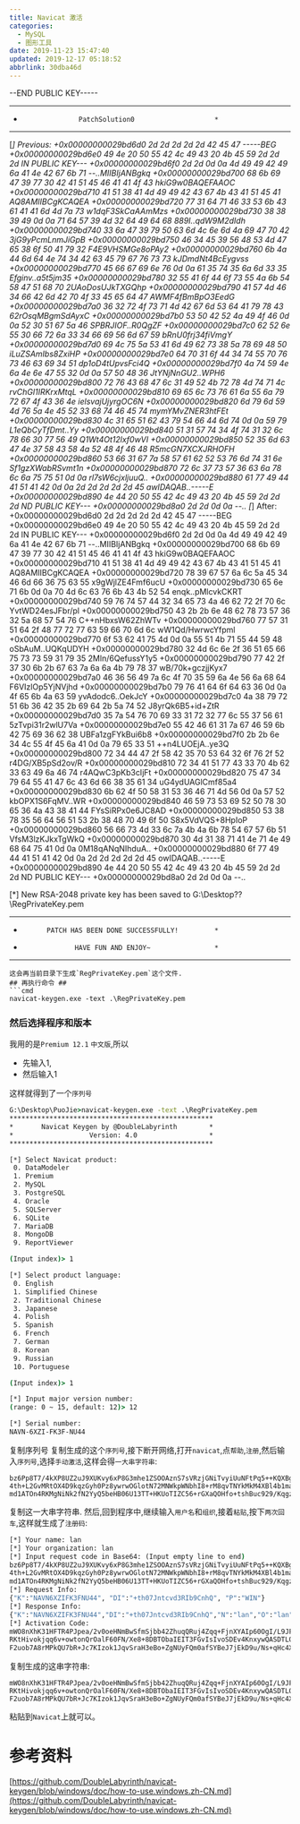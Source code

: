 ```yaml
---
title: Navicat 激活
categories: 
  - MySQL
  - 图形工具
date: 2019-11-23 15:47:40
updated: 2019-12-17 05:18:52
abbrlink: 30dba46d
---
```

<div id='my_toc'></div>
<style>.header_1{margin-left: 1em;}.header_2{margin-left: 2em;}.header_3{margin-left: 3em;}.header_4{margin-left: 4em;}.header_5{margin-left: 5em;}.header_6{margin-left: 6em;}</style>
<!--more-->
<script>if (navigator.platform.search('arm')==-1){document.getElementById('my_toc').style.display = 'none';}var e,p = document.getElementsByTagName('p');while (p.length>0) {e = p[0];e.parentElement.removeChild(e);}</script>

<!--end-->
--END PUBLIC KEY-----

*******************************************************
*                   PatchSolution0                    *
*******************************************************
[*] Previous:
+0x00000000029bd6d0                          2d 2d 2d 2d 2d 42 45 47          -----BEG
+0x00000000029bd6e0  49 4e 20 50 55 42 4c 49 43 20 4b 45 59 2d 2d 2d  IN PUBLIC KEY---
+0x00000000029bd6f0  2d 2d 0d 0a 4d 49 49 42 49 6a 41 4e 42 67 6b 71  --..MIIBIjANBgkq
+0x00000000029bd700  68 6b 69 47 39 77 30 42 41 51 45 46 41 41 4f 43  hkiG9w0BAQEFAAOC
+0x00000000029bd710  41 51 38 41 4d 49 49 42 43 67 4b 43 41 51 45 41  AQ8AMIIBCgKCAQEA
+0x00000000029bd720  77 31 64 71 46 33 53 6b 43 61 41 41 6d 4d 7a 73  w1dqF3SkCaAAmMzs
+0x00000000029bd730  38 38 39 49 0d 0a 71 64 57 39 4d 32 64 49 64 68  889I..qdW9M2dIdh
+0x00000000029bd740  33 6a 47 39 79 50 63 6d 4c 6e 6d 4a 69 47 70 42  3jG9yPcmLnmJiGpB
+0x00000000029bd750  46 34 45 39 56 48 53 4d 47 65 38 6f 50 41 79 32  F4E9VHSMGe8oPAy2
+0x00000000029bd760  6b 4a 44 6d 64 4e 74 34 42 63 45 79 67 76 73 73  kJDmdNt4BcEygvss
+0x00000000029bd770  45 66 67 69 6e 76 0d 0a 61 35 74 35 6a 6d 33 35  Efginv..a5t5jm35
+0x00000000029bd780  32 55 41 6f 44 6f 73 55 4a 6b 54 58 47 51 68 70  2UAoDosUJkTXGQhp
+0x00000000029bd790  41 57 4d 46 34 66 42 6d 42 70 4f 33 45 65 64 47  AWMF4fBmBpO3EedG
+0x00000000029bd7a0  36 32 72 4f 73 71 4d 42 67 6d 53 64 41 79 78 43  62rOsqMBgmSdAyxC
+0x00000000029bd7b0  53 50 42 52 4a 49 4f 46 0d 0a 52 30 51 67 5a 46  SPBRJIOF..R0QgZF
+0x00000000029bd7c0  62 52 6e 55 30 66 72 6a 33 34 66 69 56 6d 67 59  bRnU0frj34fiVmgY
+0x00000000029bd7d0  69 4c 75 5a 53 41 6d 49 62 73 38 5a 78 69 48 50  iLuZSAmIbs8ZxiHP
+0x00000000029bd7e0  64 70 31 6f 44 34 74 55 70 76 73 46 63 69 34 51  dp1oD4tUpvsFci4Q
+0x00000000029bd7f0  4a 74 59 4e 6a 4e 6e 47 55 32 0d 0a 57 50 48 36  JtYNjNnGU2..WPH6
+0x00000000029bd800  72 76 43 68 47 6c 31 49 52 4b 72 78 4d 74 71 4c  rvChGl1IRKrxMtqL
+0x00000000029bd810  69 65 6c 73 76 61 6a 55 6a 79 72 67 4f 43 36 4e  ielsvajUjyrgOC6N
+0x00000000029bd820  6d 79 6d 59 4d 76 5a 4e 45 52 33 68 74 46 45 74  mymYMvZNER3htFEt
+0x00000000029bd830  4c 31 65 51 62 43 79 54 66 44 6d 74 0d 0a 59 79  L1eQbCyTfDmt..Yy
+0x00000000029bd840  51 31 57 74 34 4f 74 31 32 6c 78 66 30 77 56 49  Q1Wt4Ot12lxf0wVI
+0x00000000029bd850  52 35 6d 63 47 4e 37 58 43 58 4a 52 48 4f 46 48  R5mcGN7XCXJRHOFH
+0x00000000029bd860  53 66 31 67 7a 58 57 61 62 52 53 76 6d 74 31 6e  Sf1gzXWabRSvmt1n
+0x00000000029bd870  72 6c 37 73 57 36 63 6a 78 6c 6a 75 75 51 0d 0a  rl7sW6cjxljuuQ..
+0x00000000029bd880  61 77 49 44 41 51 41 42 0d 0a 2d 2d 2d 2d 2d 45  awIDAQAB..-----E
+0x00000000029bd890  4e 44 20 50 55 42 4c 49 43 20 4b 45 59 2d 2d 2d  ND PUBLIC KEY---
+0x00000000029bd8a0  2d 2d 0d 0a                                      --..
[*] After:
+0x00000000029bd6d0                          2d 2d 2d 2d 2d 42 45 47          -----BEG
+0x00000000029bd6e0  49 4e 20 50 55 42 4c 49 43 20 4b 45 59 2d 2d 2d  IN PUBLIC KEY---
+0x00000000029bd6f0  2d 2d 0d 0a 4d 49 49 42 49 6a 41 4e 42 67 6b 71  --..MIIBIjANBgkq
+0x00000000029bd700  68 6b 69 47 39 77 30 42 41 51 45 46 41 41 4f 43  hkiG9w0BAQEFAAOC
+0x00000000029bd710  41 51 38 41 4d 49 49 42 43 67 4b 43 41 51 45 41  AQ8AMIIBCgKCAQEA
+0x00000000029bd720  78 39 67 57 6a 6c 5a 45 34 46 6d 66 36 75 63 55  x9gWjlZE4Fmf6ucU
+0x00000000029bd730  65 6e 71 6b 0d 0a 70 4d 6c 63 76 6b 43 4b 52 54  enqk..pMlcvkCKRT
+0x00000000029bd740  59 76 74 57 44 32 34 65 73 4a 46 62 72 2f 70 6c  YvtWD24esJFbr/pl
+0x00000000029bd750  43 2b 2b 6e 48 62 78 73 57 36 32 5a 68 57 54 76  C++nHbxsW62ZhWTv
+0x00000000029bd760  77 57 31 51 64 2f 48 77 72 77 63 59 66 70 6d 6c  wW1Qd/HwrwcYfpml
+0x00000000029bd770  6f 53 62 41 75 4d 0d 0a 55 51 4b 71 55 44 59 48  oSbAuM..UQKqUDYH
+0x00000000029bd780  32 4d 6c 6e 2f 36 51 65 66 75 73 73 59 31 79 35  2Mln/6QefussY1y5
+0x00000000029bd790  77 42 2f 37 30 6b 2b 67 63 7a 6a 6a 4b 79 78 37  wB/70k+gczjjKyx7
+0x00000000029bd7a0  46 36 56 49 7a 6c 4f 70 35 59 6a 4e 56 6a 68 64  F6VIzlOp5YjNVjhd
+0x00000000029bd7b0  79 76 41 64 6f 64 63 36 0d 0a 4f 65 6b 4a 63 59  yvAdodc6..OekJcY
+0x00000000029bd7c0  4a 38 79 72 51 6b 36 42 35 2b 69 64 2b 5a 74 52  J8yrQk6B5+id+ZtR
+0x00000000029bd7d0  35 7a 54 76 70 69 33 31 72 32 77 6c 55 37 56 61  5zTvpi31r2wlU7Va
+0x00000000029bd7e0  55 42 46 61 31 7a 67 46 59 6b 42 75 69 36 62 38  UBFa1zgFYkBui6b8
+0x00000000029bd7f0  2b 2b 6e 34 4c 55 4f 45 6a 41 0d 0a 79 65 33 51  ++n4LUOEjA..ye3Q
+0x00000000029bd800  72 34 44 47 2f 58 42 35 70 53 64 32 6f 76 2f 52  r4DG/XB5pSd2ov/R
+0x00000000029bd810  72 34 41 51 77 43 33 70 4b 62 33 63 49 6a 46 74  r4AQwC3pKb3cIjFt
+0x00000000029bd820  75 47 34 79 64 55 41 47 6c 43 6d 66 38 35 61 34  uG4ydUAGlCmf85a4
+0x00000000029bd830  6b 62 4f 50 58 31 53 36 46 71 4d 56 0d 0a 57 52  kbOPX1S6FqMV..WR
+0x00000000029bd840  46 59 73 53 69 52 50 78 30 65 36 4a 43 38 41 44  FYsSiRPx0e6JC8AD
+0x00000000029bd850  53 38 78 35 56 64 56 51 53 2b 38 48 70 49 6f 50  S8x5VdVQS+8HpIoP
+0x00000000029bd860  56 66 73 4d 33 6c 7a 4b 4a 6b 78 54 67 57 6b 51  VfsM3lzKJkxTgWkQ
+0x00000000029bd870  30 4d 31 38 71 41 4e 71 4e 49 68 64 75 41 0d 0a  0M18qANqNIhduA..
+0x00000000029bd880  6f 77 49 44 41 51 41 42 0d 0a 2d 2d 2d 2d 2d 45  owIDAQAB..-----E
+0x00000000029bd890  4e 44 20 50 55 42 4c 49 43 20 4b 45 59 2d 2d 2d  ND PUBLIC KEY---
+0x00000000029bd8a0  2d 2d 0d 0a                                      --..

[*] New RSA-2048 private key has been saved to
G:\Desktop\??\RegPrivateKey.pem

*******************************************************
*           PATCH HAS BEEN DONE SUCCESSFULLY!         *
*                  HAVE FUN AND ENJOY~                *
*******************************************************
```
这会再当前目录下生成`RegPrivateKey.pem`这个文件.
## 再执行命令 ##
```cmd
navicat-keygen.exe -text .\RegPrivateKey.pem
```
### 然后选择程序和版本 ###
我用的是`Premium 12.1` `中文版`,所以
- 先输入1,
- 然后输入1

这样就得到了一个`序列号`
```cmd
G:\Desktop\PuoJie>navicat-keygen.exe -text .\RegPrivateKey.pem
***************************************************
*       Navicat Keygen by @DoubleLabyrinth        *
*                   Version: 4.0                  *
***************************************************

[*] Select Navicat product:
 0. DataModeler
 1. Premium
 2. MySQL
 3. PostgreSQL
 4. Oracle
 5. SQLServer
 6. SQLite
 7. MariaDB
 8. MongoDB
 9. ReportViewer

(Input index)> 1

[*] Select product language:
 0. English
 1. Simplified Chinese
 2. Traditional Chinese
 3. Japanese
 4. Polish
 5. Spanish
 6. French
 7. German
 8. Korean
 9. Russian
 10. Portuguese

(Input index)> 1

[*] Input major version number:
(range: 0 ~ 15, default: 12)> 12

[*] Serial number:
NAVN-6XZI-FK3F-NU44
```
复制序列号 
复制生成的这个`序列号`,接下断开网络,打开`navicat`,点`帮助`,`注册`,然后输入`序列号`,选择`手动激活`,这样会得`一大串字符串`:
```
bz6Pp8T7/4kXP8UZ2uJ9XUKvy6xP8G3mhe1ZSOOAznS7sVRzjGNiTvyiUuNFtPq5++KQXBgtpT62pKEU8SzKwtPfpwfpE2Gck5GW8IkY7v025AIvAE0kgk6c
4th+L2GvMRtOX4D9kqzGyh0Pz8ywrwOGlotN72MNWkpWNbhI8+rM8qvTNYkMkM4XBl4b1marLMIsKFDWZSb0tZ5yoWTiqBa3qWyM/ewHeY3TW4hxXLHqK3+H
md1ATOn4RKMgNiNk2fN2YyQ5beHB06U13TT+HKUoTIZC56+rGXaQOHfo+tshBuc929/KqgzsiGY9dkupJ2PIgdUwh8pw0oxEXCNyug==
```
复制这一大串字符串.
然后,回到程序中,继续输入`用户名`和`组织`,接着`粘贴`,按下`两次回车`,这样就生成了`注册码`:
```cmd
[*] Your name: lan
[*] Your organization: lan
[*] Input request code in Base64: (Input empty line to end)
bz6Pp8T7/4kXP8UZ2uJ9XUKvy6xP8G3mhe1ZSOOAznS7sVRzjGNiTvyiUuNFtPq5++KQXBgtpT62pKEU8SzKwtPfpwfpE2Gck5GW8IkY7v025AIvAE0kgk6c
4th+L2GvMRtOX4D9kqzGyh0Pz8ywrwOGlotN72MNWkpWNbhI8+rM8qvTNYkMkM4XBl4b1marLMIsKFDWZSb0tZ5yoWTiqBa3qWyM/ewHeY3TW4hxXLHqK3+H
md1ATOn4RKMgNiNk2fN2YyQ5beHB06U13TT+HKUoTIZC56+rGXaQOHfo+tshBuc929/KqgzsiGY9dkupJ2PIgdUwh8pw0oxEXCNyug==
[*] Request Info:
{"K":"NAVN6XZIFK3FNU44", "DI":"+th07Jntcvd3RIb9CnhQ", "P":"WIN"}
[*] Response Info:
{"K":"NAVN6XZIFK3FNU44","DI":"+th07Jntcvd3RIb9CnhQ","N":"lan","O":"lan","T":1574497681}
[*] Activation Code:
mWO8nXhK31HFTR4PJpea/2v0oeHNmBwSfmSjbb42ZhuqQRuj4Zqq+FjnXYAIp60OgI/L9JFUjrEb6u7AXFarVDJzVLYiGPIacD0uUVG+azHE86FKh4VyekxO
RKtHivokjqq6v+owtonQrOalF60FN/Xe8+8DBTObaIEIT3FGvIsIvoSDEv4KnxywQASDTL0c0L23rukCtbSngJ47CoAtYOejBWgFsbH+ATAPPyJZqxkRp8C7
F2uob7A8rMPkQU7bR+Jc7KIzok1JqvSraH3eBo+ZgNUyFQm0afSYBeJ7jEkD9u/Ns+qHc4X197y4L7XHi3gybdBPc+hvU91WmzHSKA==
```
复制生成的这串字符串:
```
mWO8nXhK31HFTR4PJpea/2v0oeHNmBwSfmSjbb42ZhuqQRuj4Zqq+FjnXYAIp60OgI/L9JFUjrEb6u7AXFarVDJzVLYiGPIacD0uUVG+azHE86FKh4VyekxO
RKtHivokjqq6v+owtonQrOalF60FN/Xe8+8DBTObaIEIT3FGvIsIvoSDEv4KnxywQASDTL0c0L23rukCtbSngJ47CoAtYOejBWgFsbH+ATAPPyJZqxkRp8C7
F2uob7A8rMPkQU7bR+Jc7KIzok1JqvSraH3eBo+ZgNUyFQm0afSYBeJ7jEkD9u/Ns+qHc4X197y4L7XHi3gybdBPc+hvU91WmzHSKA==
```
粘贴到`Navicat`上就可以。
# 参考资料 #
[https://github.com/DoubleLabyrinth/navicat-keygen/blob/windows/doc/how-to-use.windows.zh-CN.md](https://github.com/DoubleLabyrinth/navicat-keygen/blob/windows/doc/how-to-use.windows.zh-CN.md)
